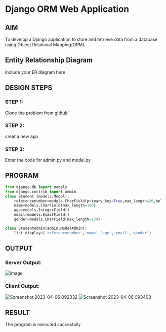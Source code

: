 # Django ORM Web Application

## AIM
To develop a Django application to store and retrieve data from a database using Object Relational Mapping(ORM).

## Entity Relationship Diagram

Include your ER diagram here

## DESIGN STEPS

### STEP 1:
Clone the problem from github
### STEP 2:
creat a new app
### STEP 3:
Enter the code for admin.py and model.py
## PROGRAM
```python
from django.db import models
from django.contrib import admin
class Student (models.Model):
    referencenumber=models.CharField(primary_key=True,max_length=20,help_text="reference number")
    name=models.CharField(max_length=100)
    age=models.IntegerField()
    email=models.EmailField()
    gender=models.CharField(max_length=100)

class StudentAdmin(admin.ModelAdmin):
    list_display=('referencenumber','name','age','email','gender')
```

## OUTPUT
### Server Output:
![image](https://user-images.githubusercontent.com/117974950/230269934-26b5ace9-a9b4-4ffb-b30f-3445dad8b405.png)
### Client Output:
![Screenshot 2023-04-06 092332](https://user-images.githubusercontent.com/117974950/230270012-169f0d52-9b67-45e8-be0b-c0e8e8d475b9.png)
![Screenshot 2023-04-06 093408](https://user-images.githubusercontent.com/117974950/230270037-ea125b5b-4d60-47a2-8b89-25512afeb351.png)


## RESULT
The program is executed succesfully
